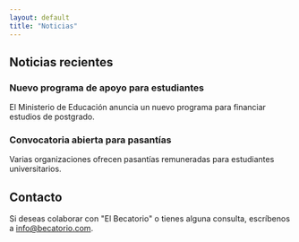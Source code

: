 ```yaml
---
layout: default
title: "Noticias"
---
```


## Noticias recientes

### Nuevo programa de apoyo para estudiantes
El Ministerio de Educación anuncia un nuevo programa para financiar estudios de postgrado.

### Convocatoria abierta para pasantías
Varias organizaciones ofrecen pasantías remuneradas para estudiantes universitarios.

## Contacto
Si deseas colaborar con "El Becatorio" o tienes alguna consulta, escríbenos a [info@becatorio.com](mailto:info@becatorio.com).
